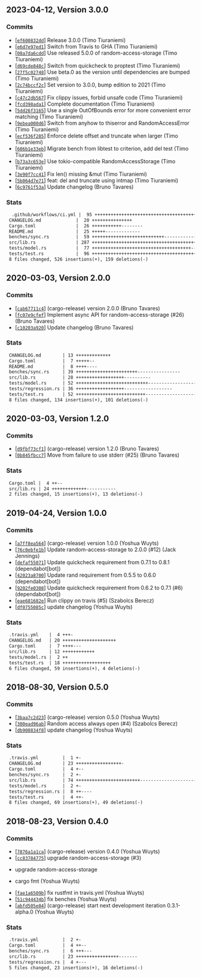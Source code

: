 ## 2023-04-12, Version 3.0.0
### Commits
- [[`ef600832dd`](https://github.com/datrs/random-access-memory/commit/ef600832ddc13d2ba90250ef710a9e0b142e4bad)] Release 3.0.0 (Timo Tiuraniemi)
- [[`e6d7e97ed1`](https://github.com/datrs/random-access-memory/commit/e6d7e97ed1ca4e953a8279e79b614db15562b999)] Switch from Travis to GHA (Timo Tiuraniemi)
- [[`08a7da6cdd`](https://github.com/datrs/random-access-memory/commit/08a7da6cdd016c4fc8961849de9ec716a18e2a19)] Use released 5.0.0 of random-access-storage (Timo Tiuraniemi)
- [[`d69cde848c`](https://github.com/datrs/random-access-memory/commit/d69cde848c3d9591c818739065c122a019f862f4)] Switch from quickcheck to proptest (Timo Tiuraniemi)
- [[`27f5c02748`](https://github.com/datrs/random-access-memory/commit/27f5c0274806b793bb3fa1101bd948ee3046db35)] Use beta.0 as the version until dependencies are bumped (Timo Tiuraniemi)
- [[`2c74bccf2c`](https://github.com/datrs/random-access-memory/commit/2c74bccf2c4922ac7507616e66e0dce5af3d0bd8)] Set version to 3.0.0, bump edition to 2021 (Timo Tiuraniemi)
- [[`c47c2db567`](https://github.com/datrs/random-access-memory/commit/c47c2db5674a327d4397b72d24f13c3fbef273f9)] Fix clippy issues, forbid unsafe code (Timo Tiuraniemi)
- [[`fcd398ada1`](https://github.com/datrs/random-access-memory/commit/fcd398ada15ed9f50a0483884a98cfd94b9ae700)] Complete documentation (Timo Tiuraniemi)
- [[`5dd26f3165`](https://github.com/datrs/random-access-memory/commit/5dd26f316551dd343dff81ffed9b1e64229a4162)] Use a single OutOfBounds error for more convenient error matching (Timo Tiuraniemi)
- [[`9ebea000d6`](https://github.com/datrs/random-access-memory/commit/9ebea000d63f63ad5b0532ef2cb37c870ea0d754)] Switch from anyhow to thiserror and RandomAccessError (Timo Tiuraniemi)
- [[`ecf536f285`](https://github.com/datrs/random-access-memory/commit/ecf536f2852d436f018f286a40a9fedd8774a3af)] Enforce delete offset and truncate when larger (Timo Tiuraniemi)
- [[`606b1e33eb`](https://github.com/datrs/random-access-memory/commit/606b1e33eb291b5d87673fa8414b916ef43fa890)] Migrate bench from libtest to criterion, add del test (Timo Tiuraniemi)
- [[`b73a3c653e`](https://github.com/datrs/random-access-memory/commit/b73a3c653e99a1b3b97a28f87446f35d57ce5816)] Use tokio-compatible RandomAccessStorage (Timo Tiuraniemi)
- [[`3e90f7cc41`](https://github.com/datrs/random-access-memory/commit/3e90f7cc41ef565bd496678dca515041f8a6ed9e)] Fix len() missing &mut (Timo Tiuraniemi)
- [[`5b064d7e71`](https://github.com/datrs/random-access-memory/commit/5b064d7e7174d344592e0da2e1d2a1dce4960865)] feat: del and truncate using intmap (Timo Tiuraniemi)
- [[`6c9761f53a`](https://github.com/datrs/random-access-memory/commit/6c9761f53a3da5fed7b0400cf949958bb3fe5f24)] Update changelog (Bruno Tavares)

### Stats
```diff
  .github/workflows/ci.yml |  95 ++++++++++++++++++++++++++++++++++++++++++++++++++++++++++++++++++++
 CHANGELOG.md             |  20 +++++++++++++++
 Cargo.toml               |  26 +++++++++++--------
 README.md                |  25 +++++-------------
 benches/sync.rs          |  59 +++++++++++++++++++++++++++---------------
 src/lib.rs               | 287 ++++++++++++++++++++++++++++++++++++++++++++++++++++++++++++++++++++++++++++++++++++++++++++++++++++++++++++++++++++++++++++++++++++++++++++++++++-----------------------------------------------------------
 tests/model.rs           |  77 +++++++++++++++++++++++++++++++++++++------------------
 tests/test.rs            |  96 +++++++++++++++++++++++++++++++++++++++++++++++++++++++++++++++++++--
 8 files changed, 526 insertions(+), 159 deletions(-)
```


## 2020-03-03, Version 2.0.0
### Commits
- [[`cab67711c4`](https://github.com/datrs/random-access-memory/commit/cab67711c42f6229fcf01fac0bfae0b5d0a3fe86)] (cargo-release) version 2.0.0 (Bruno Tavares)
- [[`fc07e9cfef`](https://github.com/datrs/random-access-memory/commit/fc07e9cfefdc808f950fada80df7bfe697eaad6d)] Implement async API for random-access-storage (#26) (Bruno Tavares)
- [[`c10203a920`](https://github.com/datrs/random-access-memory/commit/c10203a9206c6e5f93f31b34998096fa1828d947)] Update changelog (Bruno Tavares)

### Stats
```diff
 CHANGELOG.md        | 13 +++++++++++++
 Cargo.toml          |  7 +++++--
 README.md           |  8 ++++----
 benches/sync.rs     | 39 +++++++++++++++++++++++----------------
 src/lib.rs          | 28 ++++++++++++++++++----------
 tests/model.rs      | 52 +++++++++++++++++++++++++++-------------------------
 tests/regression.rs | 36 ++++++++++++++++++------------------
 tests/test.rs       | 52 ++++++++++++++++++++++++++--------------------------
 8 files changed, 134 insertions(+), 101 deletions(-)
```


## 2020-03-03, Version 1.2.0
### Commits
- [[`d9fbf73cf1`](https://github.com/datrs/random-access-memory/commit/d9fbf73cf182e6f02e5adc4c016afe38e8650a88)] (cargo-release) version 1.2.0 (Bruno Tavares)
- [[`0b845fbcc7`](https://github.com/datrs/random-access-memory/commit/0b845fbcc747093d8c9eae972e92c8d4a692a208)] Move from failure to use stderr (#25) (Bruno Tavares)

### Stats
```diff
 Cargo.toml |  4 ++--
 src/lib.rs | 24 +++++++++++++-----------
 2 files changed, 15 insertions(+), 13 deletions(-)
```


## 2019-04-24, Version 1.0.0
### Commits
- [[`a7ff8ea564`](https://github.com/datrs/random-access-memory/commit/a7ff8ea564f11673b3e39d605befe9b25fc58574)] (cargo-release) version 1.0.0 (Yoshua Wuyts)
- [[`76c0ebfe1b`](https://github.com/datrs/random-access-memory/commit/76c0ebfe1ba046871430f03fe5876a4e27554fb6)] Update random-access-storage to 2.0.0 (#12) (Jack Jennings)
- [[`defaf55071`](https://github.com/datrs/random-access-memory/commit/defaf55071de68206eada89a74616d26603e2faa)] Update quickcheck requirement from 0.7.1 to 0.8.1 (dependabot[bot])
- [[`42023a8700`](https://github.com/datrs/random-access-memory/commit/42023a870050fdbc196c6f7d2ffd3e7c36797fac)] Update rand requirement from 0.5.5 to 0.6.0 (dependabot[bot])
- [[`9202fe0308`](https://github.com/datrs/random-access-memory/commit/9202fe0308151dce780c7721f533bed2e11f7f3c)] Update quickcheck requirement from 0.6.2 to 0.7.1 (#6) (dependabot[bot])
- [[`eae681682e`](https://github.com/datrs/random-access-memory/commit/eae681682eef6a4fe888f25b8728951873b6f114)] Run clippy on travis (#5) (Szabolcs Berecz)
- [[`df0755085c`](https://github.com/datrs/random-access-memory/commit/df0755085c1e472b084f9598aaa2ac0d4fb04f10)] update changelog (Yoshua Wuyts)

### Stats
```diff
 .travis.yml    |  4 +++-
 CHANGELOG.md   | 20 ++++++++++++++++++++
 Cargo.toml     |  7 ++++---
 src/lib.rs     | 12 ++++++++++++
 tests/model.rs |  2 ++
 tests/test.rs  | 18 ++++++++++++++++++
 6 files changed, 59 insertions(+), 4 deletions(-)
```


## 2018-08-30, Version 0.5.0
### Commits
- [[`3baa7c2d23`](https://github.com/datrs/random-access-memory/commits/3baa7c2d23dfa774ac5e1d2b38bbb171eaf95bc0)] (cargo-release) version 0.5.0 (Yoshua Wuyts)
- [[`300ead96ab`](https://github.com/datrs/random-access-memory/commits/300ead96ab4eab5b66f786f3b0562ddb29571d27)] Random access always open (#4) (Szabolcs Berecz)
- [[`db908834f8`](https://github.com/datrs/random-access-memory/commits/db908834f8e79dd8a8f98a22e1403da3ebf458da)] update changelog (Yoshua Wuyts)

### Stats
```diff
 .travis.yml         |  1 +-
 CHANGELOG.md        | 23 +++++++++++++++++-
 Cargo.toml          |  4 +--
 benches/sync.rs     |  2 +-
 src/lib.rs          | 74 ++++++++++++++++++++++++------------------------------
 tests/model.rs      |  2 +-
 tests/regression.rs |  8 ++----
 tests/test.rs       |  4 ++-
 8 files changed, 69 insertions(+), 49 deletions(-)
```


## 2018-08-23, Version 0.4.0
### Commits
- [[`7876a1a1ca`](https://github.com/datrs/random-access-memory/commits/7876a1a1ca10913a6126b767f4d07c3bae99dd8e)] (cargo-release) version 0.4.0 (Yoshua Wuyts)
- [[`cc83784775`](https://github.com/datrs/random-access-memory/commits/cc83784775a7cc737c97d514e88cdcb9ca2e718a)] upgrade random-access-storage (#3)

* upgrade random-access-storage

* cargo fmt (Yoshua Wuyts)
- [[`fae1a6509b`](https://github.com/datrs/random-access-memory/commits/fae1a6509b3c3825b3c063a627f64f85ab11cf40)] fix rustfmt in travis.yml (Yoshua Wuyts)
- [[`51c944434b`](https://github.com/datrs/random-access-memory/commits/51c944434b46c16ef7ba4028ac31ec10d6d64fe3)] fix benches (Yoshua Wuyts)
- [[`abfd505e04`](https://github.com/datrs/random-access-memory/commits/abfd505e049da526af068f475c1e8730e33238b9)] (cargo-release) start next development iteration 0.3.1-alpha.0 (Yoshua Wuyts)

### Stats
```diff
 .travis.yml         |  2 +-
 Cargo.toml          |  4 ++--
 benches/sync.rs     |  6 +++---
 src/lib.rs          | 23 ++++++++++++++++-------
 tests/regression.rs |  4 +---
 5 files changed, 23 insertions(+), 16 deletions(-)
```


